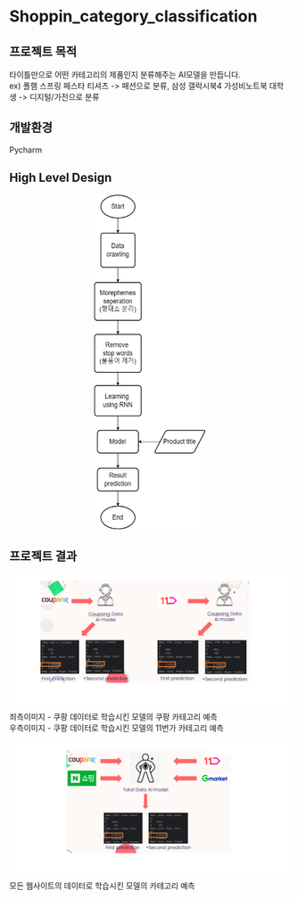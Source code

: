 # Shoppin_category_classification
## 프로젝트 목적
타이틀만으로 어떤 카테고리의 제품인지 분류해주는 AI모델을 만듭니다.<br/>
ex) 폴햄 스프링 페스타 티셔츠 -> 패션으로 분류, 삼성 갤럭시북4 가성비노트북 대학생 -> 디지털/가전으로 분류 <br/>
## 개발환경
Pycharm
## High Level Design
<div align="center">
<img src="./img/shopping_category_classification_HLD.png" width=200 height=600>
</div>

## 프로젝트 결과
<img src="./img/coupang_model_prediction.png">
죄측이미지 - 쿠팡 데이터로 학습시킨 모델의 쿠팡 카테고리 예측 <br/>
우측이미지 - 쿠팡 데이터로 학습시킨 모델의 11번가 카테고리 예측 <br/>
<br/>


<img src="./img/all_model_prediction.png">
모든 웹사이트의 데이터로 학습시킨 모델의 카테고리 예측
